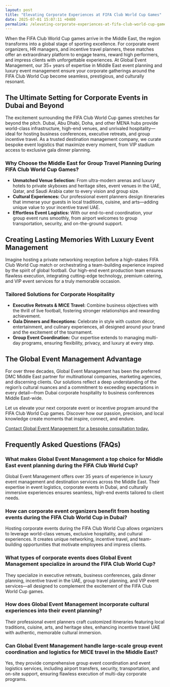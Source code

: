 ```yaml
---
layout: post
title: "Elevating Corporate Experiences at FIFA Club World Cup Games"
date: 2025-07-01 15:07:11 +0400
permalink: /elevating-corporate-experiences-at-fifa-club-world-cup-games/
---
```

When the FIFA Club World Cup games arrive in the Middle East, the region transforms into a global stage of sporting excellence. For corporate event organizers, HR managers, and incentive travel planners, these matches offer an extraordinary platform to engage teams, reward high performers, and impress clients with unforgettable experiences. At Global Event Management, our 35+ years of expertise in Middle East event planning and luxury event management ensure your corporate gatherings around the FIFA Club World Cup become seamless, prestigious, and culturally resonant.

## The Ultimate Setting for Corporate Events in Dubai and Beyond

The excitement surrounding the FIFA Club World Cup games stretches far beyond the pitch. Dubai, Abu Dhabi, Doha, and other MENA hubs provide world-class infrastructure, high-end venues, and unrivaled hospitality—ideal for hosting business conferences, executive retreats, and group incentive travel. As a trusted destination management company, we curate bespoke event logistics that maximize every moment, from VIP stadium access to exclusive gala dinner planning.

### Why Choose the Middle East for Group Travel Planning During FIFA Club World Cup Games?

- **Unmatched Venue Selection:** From ultra-modern arenas and luxury hotels to private skyboxes and heritage sites, event venues in the UAE, Qatar, and Saudi Arabia cater to every vision and group size.
- **Cultural Experiences:** Our professional event planners design itineraries that immerse your guests in local traditions, cuisine, and arts—adding unique value to your incentive travel UAE.
- **Effortless Event Logistics:** With our end-to-end coordination, your group event runs smoothly, from airport welcomes to group transportation, security, and on-the-ground support.

## Creating Lasting Memories With Luxury Event Management

Imagine hosting a private networking reception before a high-stakes FIFA Club World Cup match or orchestrating a team-building experience inspired by the spirit of global football. Our high-end event production team ensures flawless execution, integrating cutting-edge technology, premium catering, and VIP event services for a truly memorable occasion.

### Tailored Solutions for Corporate Hospitality

- **Executive Retreats & MICE Travel:** Combine business objectives with the thrill of live football, fostering stronger relationships and rewarding achievement.
- **Gala Dinners and Receptions:** Celebrate in style with custom décor, entertainment, and culinary experiences, all designed around your brand and the excitement of the tournament.
- **Group Event Coordination:** Our expertise extends to managing multi-day programs, ensuring flexibility, privacy, and luxury at every step.

## The Global Event Management Advantage

For over three decades, Global Event Management has been the preferred DMC Middle East partner for multinational companies, marketing agencies, and discerning clients. Our solutions reflect a deep understanding of the region’s cultural nuances and a commitment to exceeding expectations in every detail—from Dubai corporate hospitality to business conferences Middle East-wide.

Let us elevate your next corporate event or incentive program around the FIFA Club World Cup games. Discover how our passion, precision, and local knowledge create moments that inspire, connect, and endure.

[Contact Global Event Management for a bespoke consultation today.](https://geventm.com/)

## Frequently Asked Questions (FAQs)

### What makes Global Event Management a top choice for Middle East event planning during the FIFA Club World Cup?

Global Event Management offers over 35 years of experience in luxury event management and destination services across the Middle East. Their expertise in event logistics, corporate events in Dubai, and culturally immersive experiences ensures seamless, high-end events tailored to client needs.

### How can corporate event organizers benefit from hosting events during the FIFA Club World Cup in Dubai?

Hosting corporate events during the FIFA Club World Cup allows organizers to leverage world-class venues, exclusive hospitality, and cultural experiences. It creates unique networking, incentive travel, and team-building opportunities that motivate employees and impress clients.

### What types of corporate events does Global Event Management specialize in around the FIFA Club World Cup?

They specialize in executive retreats, business conferences, gala dinner planning, incentive travel in the UAE, group travel planning, and VIP event services—all designed to complement the excitement of the FIFA Club World Cup games.

### How does Global Event Management incorporate cultural experiences into their event planning?

Their professional event planners craft customized itineraries featuring local traditions, cuisine, arts, and heritage sites, enhancing incentive travel UAE with authentic, memorable cultural immersion.

### Can Global Event Management handle large-scale group event coordination and logistics for MICE travel in the Middle East?

Yes, they provide comprehensive group event coordination and event logistics services, including airport transfers, security, transportation, and on-site support, ensuring flawless execution of multi-day corporate programs.

<script type="application/ld+json">
{
  "@context": "https://schema.org",
  "@type": "BlogPosting",
  "headline": "Elevating Corporate Experiences at FIFA Club World Cup Games",
  "description": "Discover how Global Event Management leverages over 35 years of expertise in Middle East event planning and luxury event management to create seamless and culturally immersive corporate events around the FIFA Club World Cup games.",
  "author": {
    "@type": "Person",
    "name": "Global Event Management"
  },
  "publisher": {
    "@type": "Organization",
    "name": "Global Event Management",
    "logo": {
      "@type": "ImageObject",
      "url": "https://geventm.com/logo.png"
    }
  },
  "datePublished": "2024-06-01",
  "mainEntityOfPage": {
    "@type": "WebPage",
    "@id": "https://geventm.com/blog/elevating-corporate-experiences-fifa-club-world-cup"
  },
  "keywords": "Middle East event planning, corporate events in Dubai, destination management company, incentive travel UAE, business conferences Middle East, luxury event management, group travel planning, event logistics, cultural experiences, Dubai corporate hospitality, professional event planner, MICE travel, group event coordination, executive retreats, gala dinner planning, team-building experiences UAE, high-end event production, VIP event services, Dubai event venues, DMC Middle East"
}
</script>

<script type="application/ld+json">
{
  "@context": "https://schema.org",
  "@type": "FAQPage",
  "mainEntity": [
    {
      "@type": "Question",
      "name": "What makes Global Event Management a top choice for Middle East event planning during the FIFA Club World Cup?",
      "acceptedAnswer": {
        "@type": "Answer",
        "text": "Global Event Management offers over 35 years of experience in luxury event management and destination services across the Middle East. Their expertise in event logistics, corporate events in Dubai, and culturally immersive experiences ensures seamless, high-end events tailored to client needs."
      }
    },
    {
      "@type": "Question",
      "name": "How can corporate event organizers benefit from hosting events during the FIFA Club World Cup in Dubai?",
      "acceptedAnswer": {
        "@type": "Answer",
        "text": "Hosting corporate events during the FIFA Club World Cup allows organizers to leverage world-class venues, exclusive hospitality, and cultural experiences. It creates unique networking, incentive travel, and team-building opportunities that motivate employees and impress clients."
      }
    },
    {
      "@type": "Question",
      "name": "What types of corporate events does Global Event Management specialize in around the FIFA Club World Cup?",
      "acceptedAnswer": {
        "@type": "Answer",
        "text": "They specialize in executive retreats, business conferences, gala dinner planning, incentive travel in the UAE, group travel planning, and VIP event services—all designed to complement the excitement of the FIFA Club World Cup games."
      }
    },
    {
      "@type": "Question",
      "name": "How does Global Event Management incorporate cultural experiences into their event planning?",
      "acceptedAnswer": {
        "@type": "Answer",
        "text": "Their professional event planners craft customized itineraries featuring local traditions, cuisine, arts, and heritage sites, enhancing incentive travel UAE with authentic, memorable cultural immersion."
      }
    },
    {
      "@type": "Question",
      "name": "Can Global Event Management handle large-scale group event coordination and logistics for MICE travel in the Middle East?",
      "acceptedAnswer": {
        "@type": "Answer",
        "text": "Yes, they provide comprehensive group event coordination and event logistics services, including airport transfers, security, transportation, and on-site support, ensuring flawless execution of multi-day corporate programs."
      }
    }
  ]
}
</script>